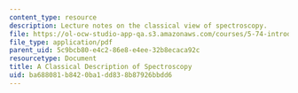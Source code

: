 ```yaml
---
content_type: resource
description: Lecture notes on the classical view of spectroscopy.
file: https://ol-ocw-studio-app-qa.s3.amazonaws.com/courses/5-74-introductory-quantum-mechanics-ii-spring-2009/ba688081b8420ba1dd838b87926bbdd6_MIT5_74s09lec04_1.pdf
file_type: application/pdf
parent_uid: 5c9bcb80-e4c2-86e8-e4ee-32b8ecaca92c
resourcetype: Document
title: A Classical Description of Spectroscopy
uid: ba688081-b842-0ba1-dd83-8b87926bbdd6
---
```

